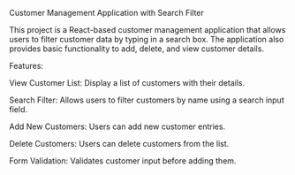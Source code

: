 Customer Management Application with Search Filter

This project is a React-based customer management application that allows users to filter customer data by typing in a search box. The application also provides basic functionality to add, delete, and view customer details.


Features:

View Customer List: Display a list of customers with their details.

Search Filter: Allows users to filter customers by name using a search input field.

Add New Customers: Users can add new customer entries.

Delete Customers: Users can delete customers from the list.

Form Validation: Validates customer input before adding them.
